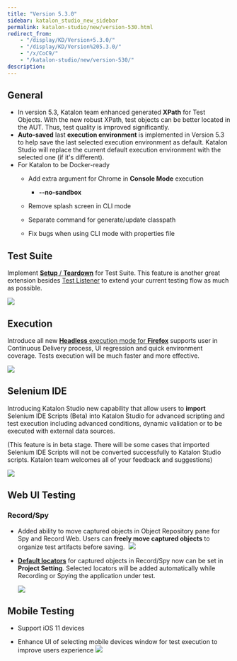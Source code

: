```yaml
---
title: "Version 5.3.0"
sidebar: katalon_studio_new_sidebar
permalink: katalon-studio/new/version-530.html
redirect_from:
    - "/display/KD/Version+5.3.0/"
    - "/display/KD/Version%205.3.0/"
    - "/x/CoC9/"
    - "/katalon-studio/new/version-530/"
description:
---
```

General
-------

*   In version 5.3, Katalon team enhanced generated **XPath** for Test Objects. With the new robust XPath, test objects can be better located in the AUT. Thus, test quality is improved significantly. 
*   **Auto-saved** last **execution environment** is implemented in Version 5.3 to help save the last selected execution environment as default. Katalon Studio will replace the current default execution environment with the selected one (if it's different).
*   For Katalon to be Docker-ready
    *   Add extra argument for Chrome in **Console Mode** execution
        *   **--no-sandbox**
    *   Remove splash screen in CLI mode

    *   Separate command for generate/update classpath
    *   Fix bugs when using CLI mode with properties file

Test Suite
----------

Implement [**Setup** / **Teardown**](/pages/viewpage.action?pageId=12419091) for Test Suite. This feature is another great extension besides [Test Listener](/pages/viewpage.action?pageId=5126383) to extend your current testing flow as much as possible.

![](../../images/katalon-studio/new/version-530/image2018-1-8-163A253A42.png)

Execution
---------

Introduce all new [**Headless** execution mode for **Firefox**](/katalon-studio/tutorials/headless-browsers-execution/)  supports user in Continuous Delivery process, UI regression and quick environment coverage. Tests execution will be much faster and more effective.

![](../../images/katalon-studio/new/version-530/image2018-1-8-163A483A32.png)

Selenium IDE
------------

Introducing Katalon Studio new capability that allow users to **import** Selenium IDE Scripts (Beta) into Katalon Studio for advanced scripting and test execution including advanced conditions, dynamic validation or to be executed with external data sources. 

(This feature is in beta stage. There will be some cases that imported Selenium IDE Scripts will not be converted successfully to Katalon Studio scripts. Katalon team welcomes all of your feedback and suggestions)

![](../../images/katalon-studio/new/version-530/image2018-1-22-103A363A19.png)

Web UI Testing
--------------

### Record/Spy

*   Added ability to move captured objects in Object Repository pane for Spy and Record Web. Users can **freely move captured objects** to organize test artifacts before saving. 
    ![](../../images/katalon-studio/new/version-530/image2018-1-8-163A443A6.png)


*   **[Default locators](/x/MwDR)** for captured objects in Record/Spy now can be set in **Project Setting**. Selected locators will be added automatically while Recording or Spying the application under test.

    ![](../../images/katalon-studio/new/version-530/image2018-1-25-163A563A26.png)

Mobile Testing
--------------

*   Support iOS 11 devices


*   Enhance UI of selecting mobile devices window for test execution to improve users experience
    ![](../../images/katalon-studio/new/version-530/image2018-1-26-123A63A59.png)